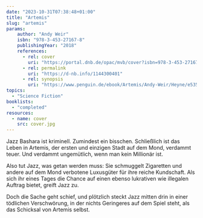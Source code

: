 ```yaml
---
date: "2023-10-31T07:38:48+01:00"
title: "Artemis"
slug: "artemis"
params:
    author: "Andy Weir"
    isbn: "978-3-453-27167-8"
    publishingYear: "2018"
    references:
      - rel: cover
        uri: "https://portal.dnb.de/opac/mvb/cover?isbn=978-3-453-27167-8"
      - rel: permalink
        uri: "https://d-nb.info/1144300401"
      - rel: synopsis
        uri: "https://www.penguin.de/ebook/Artemis/Andy-Weir/Heyne/e535471.rhd"
topics:
  - "Science Fiction"
booklists:
  - "completed"
resources:
  - name: cover
    src: cover.jpg
---
```

Jazz Bashara ist kriminell. Zumindest ein bisschen. Schließlich ist das Leben in 
Artemis, der ersten und einzigen Stadt auf dem Mond, verdammt teuer. Und 
verdammt ungemütlich, wenn man kein Millionär ist.

Also tut Jazz, was getan werden muss: Sie schmuggelt Zigaretten und andere auf 
dem Mond verbotene Luxusgüter für ihre reiche Kundschaft. Als sich ihr eines 
Tages die Chance auf einen ebenso lukrativen wie illegalen Auftrag bietet, 
greift Jazz zu.

Doch die Sache geht schief, und plötzlich steckt Jazz mitten drin in einer 
tödlichen Verschwörung, in der nichts Geringeres auf dem Spiel steht, als das 
Schicksal von Artemis selbst.